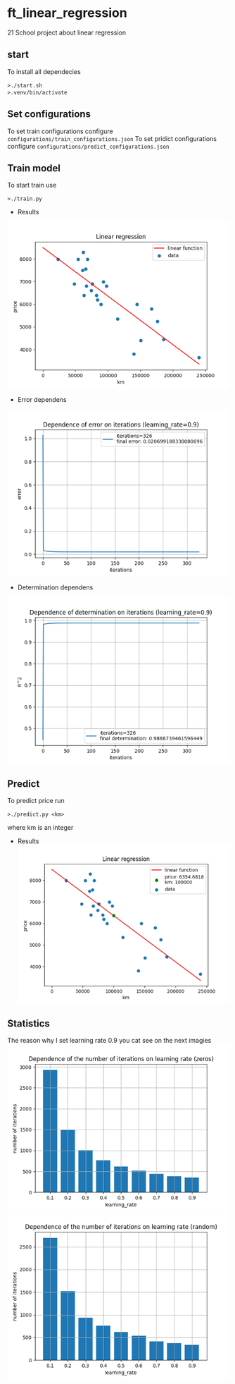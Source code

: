 # ft_linear_regression
21 School project about linear regression
## start
To install all dependecies
```
>./start.sh
>.venv/bin/activate
```
## Set configurations
To set train configurations configure `configurations/train_configurations.json`
To set pridict configurations configure `configurations/predict_configurations.json`
## Train model
To start train use
```
>./train.py
```
* Results

![results](https://github.com/Bazarovinc/ft_linear_regression/blob/master/imagies/lr_train.png)

* Error dependens

![error](https://github.com/Bazarovinc/ft_linear_regression/blob/master/imagies/errors.png)

* Determination dependens

![determination](https://github.com/Bazarovinc/ft_linear_regression/blob/master/imagies/determination.png)

## Predict
To predict price run
```
>./predict.py <km>
```
where km is an integer
* Results
![results_predict](https://github.com/Bazarovinc/ft_linear_regression/blob/master/imagies/lr_predict.png)
## Statistics
The reason why I set learning rate 0.9 you cat see on the next imagies
![zeros](https://github.com/Bazarovinc/ft_linear_regression/blob/master/imagies/stat_zeros.png)
![random](https://github.com/Bazarovinc/ft_linear_regression/blob/master/imagies/stat_random.png)
